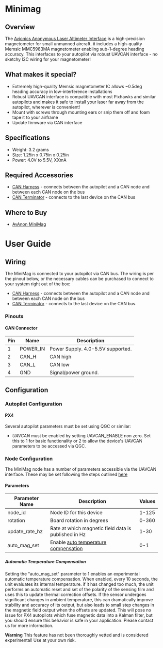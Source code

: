 # Minimag

## Overview

The [Avionics Anonymous Laser Altimeter Interface](https://www.tindie.com/products/avionicsanonymous/uavcan-laser-altimeter-interface/) is a high-precision magnetometer for small unmanned aircraft. it includes a high-quality Memsic MMC5983MA magnetometer enabling sub-1-degree heading accuracy. This interfaces to your autopilot via robust UAVCAN interface - no sketchy I2C wiring for your magnetometer!

## What makes it special?

- Extremely high-quality Memsic magnetometer IC allows ~0.5deg heading accuracy in low-interference installations
- Robust UAVCAN interface is compatible with most Pixhawks and similar autopilots and makes it safe to install your laser far away from the autopilot, wherever is convenient!
- Mount with screws through mounting ears or snip them off and foam tape it to your airframe
- Update firmware via CAN interface

## Specifications

- Weight: 3.2 grams  
- Size: 1.25in x 0.75in x 0.25in  
- Power: 4.0V to 5.5V, XXmA  

## Required Accessories

- [CAN Harness](https://www.tindie.com/products/avionicsanonymous/uavcan-interconnect-cable/) - connects between the autopilot and a CAN node and between each CAN node on the bus
- [CAN Terminator](https://www.tindie.com/products/avionicsanonymous/uavcan-jst-terminator/) - connects to the last device on the CAN bus

## Where to Buy

* [AvAnon MiniMag](https://www.tindie.com/products/avionicsanonymous/uavcan-magnetometer/)

<span></span>

# User Guide

## Wiring

The MiniMag is connected to your autopilot via CAN bus. 
The wiring is per the pinout below, or the necessary cables can be purchased to connect to your system right out of the box:
- [CAN Harness](https://www.tindie.com/products/avionicsanonymous/uavcan-interconnect-cable/) - connects between the autopilot and a CAN node and between each CAN node on the bus
- [CAN Terminator](https://www.tindie.com/products/avionicsanonymous/uavcan-jst-terminator/) - connects to the last device on the CAN bus

### Pinouts

#### CAN Connector

Pin | Name | Description
--- | ---   | ---
1   | POWER_IN | Power Supply. 4.0-5.5V supported.
2   | CAN_H | CAN high
3   | CAN_L | CAN low
4   | GND | Signal/power ground.

<span></span>

## Configuration

### Autopilot Configuration

#### PX4

Several autopilot parameters must be set using QGC or similar:
- *UAVCAN* must be enabled by setting UAVCAN_ENABLE non zero. Set this to 1 for basic functionality or 2 to allow the device's UAVCAN parameters to be accessed via QGC.

### Node Configuration

The MiniMag node has a number of parameters accessible via the UAVCAN interface. These may be set following the steps outlined [here](general/parameters.md)

#### Parameters

Parameter Name      | Description                                           | Values
---                 | ---                                                   | ---
node_id             | Node ID for this device                               | 1-125
rotation            | Board rotation in degrees                             | 0-360
update_rate_hz      | Rate at which magnetic field data is published in Hz  | 1-30
auto_mag_set        | Enable [auto temperature compensation](#automatic-temperature-compensation)    | 0-1

<span></span>

##### Automatic Temperature Compensation

Setting the "auto_mag_set" parameter to 1 enables an experimental automatic temperature compensation. When enabled, every 10 seconds, the unit evaluates its internal temperature. if it has changed too much, the unit performs an automatic reset and set of the polarity of the sensing film and uses this to update thermal correction offsets. If the sensor undergoes significant changes in ambient temperature, this can dramatically improve stability and accuracy of its output, but also leads to small step changes in the magnetic field output when the offsets are updated. This will pose no issue for PX4 autopilots which fuse magnetic data into a Kalman filter, but you should ensure this behavior is safe in your application. Please contact us for more information. 

**Warning** This feature has not been thoroughly vetted and is considered experimental! Use at your own risk.

